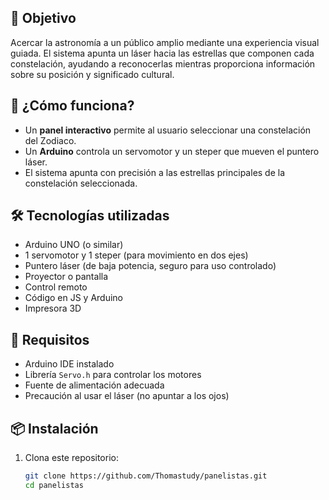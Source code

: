 ## 🎯 Objetivo

Acercar la astronomía a un público amplio mediante una experiencia visual guiada. El sistema apunta un láser hacia las estrellas que componen cada constelación, ayudando a reconocerlas mientras proporciona información sobre su posición y significado cultural.

## 🧠 ¿Cómo funciona?

- Un **panel interactivo** permite al usuario seleccionar una constelación del Zodiaco.
- Un **Arduino** controla un servomotor y un steper que mueven el puntero láser.
- El sistema apunta con precisión a las estrellas principales de la constelación seleccionada.

## 🛠️ Tecnologías utilizadas

- Arduino UNO (o similar)
- 1 servomotor y 1 steper (para movimiento en dos ejes)
- Puntero láser (de baja potencia, seguro para uso controlado)
- Proyector o pantalla
- Control remoto
- Código en JS y Arduino
- Impresora 3D

## 🔌 Requisitos

- Arduino IDE instalado
- Librería `Servo.h` para controlar los motores
- Fuente de alimentación adecuada
- Precaución al usar el láser (no apuntar a los ojos)

## 📦 Instalación

1. Clona este repositorio:

   ```bash
   git clone https://github.com/Thomastudy/panelistas.git
   cd panelistas
